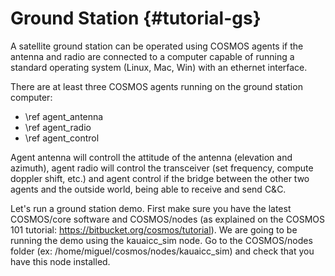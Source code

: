 # Ground Station {#tutorial-gs} 

A satellite ground station can be operated using COSMOS agents if the antenna and radio are connected to a computer capable of running a standard operating system (Linux, Mac, Win) with an ethernet interface.

There are at least three COSMOS agents running on the ground station computer: 
- \ref agent_antenna
- \ref agent_radio
- \ref agent_control

Agent antenna will controll the attitude of the antenna (elevation and azimuth), agent radio will control the transceiver (set frequency, compute doppler shift, etc.) and agent control if the bridge between the other two agents and the outside world, being able to receive and send C&C.

Let's run a ground station demo. First make sure you have the latest COSMOS/core software and COSMOS/nodes (as explained on the COSMOS 101 tutorial: https://bitbucket.org/cosmos/tutorial). We are going to be running the demo using the kauaicc_sim node. Go to the COSMOS/nodes folder (ex: /home/miguel/cosmos/nodes/kauaicc_sim) and check that you have this node installed. 



  

